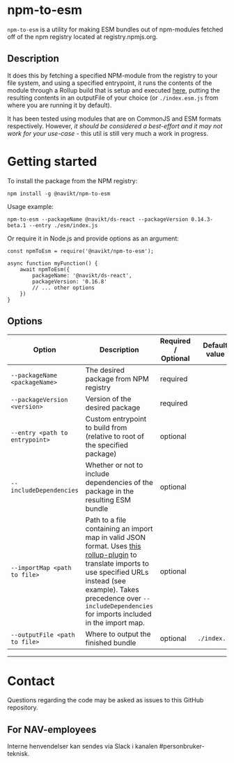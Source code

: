 # npm-to-esm

`npm-to-esm` is a utility for making ESM bundles out of npm-modules fetched off of the npm registry located at registry.npmjs.org.

## Description

It does this by fetching a specified NPM-module from the registry to your file system, and using a specified entrypoint, it runs the contents of the module through a Rollup build that is setup and executed [here](https://github.com/navikt/npm-to-esm/blob/main/utils/make-esm-bundle.js), putting the resulting contents in an outputFile of your choice (or `./index.esm.js` from where you are running it by default). 

It has been tested using modules that are on CommonJS and ESM formats respectively. However, _it should be considered a best-effort and it may not work for your use-case_ - this util is still very much a work in progress.

# Getting started

To install the package from the NPM registry:

```npm install -g @navikt/npm-to-esm```

Usage example:

```npm-to-esm --packageName @navikt/ds-react --packageVersion 0.14.3-beta.1 --entry ./esm/index.js```

Or require it in Node.js and provide options as an argument:

```
const npmToEsm = require('@navikt/npm-to-esm');

async function myFunction() {
    await npmToEsm({ 
        packageName: '@navikt/ds-react', 
        packageVersion: '0.16.8'
        // ... other options
    })
}
```

## Options

| Option | Description | Required / Optional | Default value | Example |
| --- | --- | --- | --- | --- |
| `--packageName <packageName>` | The desired package from NPM registry | required | | |
| `--packageVersion <version>` | Version of the desired package | required | | |
| `--entry <path to entrypoint>` | Custom entrypoint to build from (relative to root of the specified package) | optional | | |
| `--includeDependencies` | Whether or not to include dependencies of the package in the resulting ESM bundle | optional | | |
| `--importMap <path to file>` | Path to a file containing an import map in valid JSON format. Uses [this rollup-plugin](https://www.npmjs.com/package/@eik/rollup-plugin) to translate imports to use specified URLs instead (see example). Takes precedence over `--includeDependencies` for imports included in the import map. | optional | | `{ "react": "https://<my-cool-cdn>/react.esm.js" }` |
| `--outputFile <path to file>` | Where to output the finished bundle | optional | `./index.js` | |

---

# Contact

Questions regarding the code may be asked as issues to this GitHub repository.

## For NAV-employees

Interne henvendelser kan sendes via Slack i kanalen #personbruker-teknisk.
